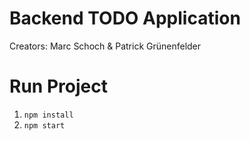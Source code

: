 # Backend TODO Application
Creators: Marc Schoch & Patrick Grünenfelder

# Run Project
1. `npm install`
2. `npm start`
